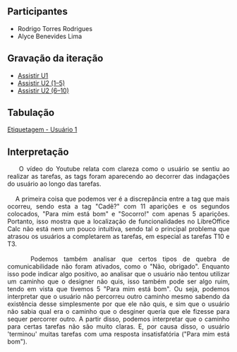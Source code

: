 <div align="justify">
  
## Participantes
- Rodrigo Torres Rodrigues
- Alyce Benevides Lima
  
## Gravação da iteração
- [Assistir U1](https://youtu.be/dlkTeykH7lQ?si=zjsNKuCbAFf1itkN)
- [Assistir U2 (1–5)](https://www.youtube.com/watch?v=MkHZwXxbmB4)
- [Assistir U2 (6–10)](https://www.youtube.com/watch?v=R1fWPr4xAR0)

## Tabulação
[Etiquetagem - Usuário 1](https://www.notion.so/27a6bcc1a58a8038bfe3d3a618cf2faf?v=27a6bcc1a58a8060ab9e000c7fe40824&source=copy_link)

## Interpretação
&nbsp;&nbsp;&nbsp;&nbsp;O vídeo do Youtube relata com clareza como o usuário se sentiu ao realizar as tarefas, as tags foram aparecendo ao decorrer das indagações do usuário ao longo das tarefas.
<br>
<br>
&nbsp;&nbsp;&nbsp;&nbsp;A primeira coisa que podemos ver é a discrepância entre a tag que mais ocorreu, sendo esta a tag "Cadê?" com 11 aparições e os segundos colocados, "Para mim está bom" e "Socorro!" com apenas 5 aparições. Portanto, isso mostra que a localização de funcionalidades no LibreOffice Calc não está nem um pouco intuitiva, sendo tal o principal problema que atrasou os usuários a completarem as tarefas, em especial as tarefas T10 e T3.
<br>
<br>
&nbsp;&nbsp;&nbsp;&nbsp;Podemos também analisar que certos tipos de quebra de comunicabilidade não foram ativados, como o "Não, obrigado". Enquanto isso pode indicar algo positivo, ao analisar que o usuário não tentou utilizar um caminho que o designer não quis, isso também pode ser algo ruim, tendo em vista que tivemos 5 "Para mim está bom". Ou seja, podemos interpretar que o usuário não percorreu outro caminho mesmo sabendo da existência desse simplesmente por que ele não quis, e sim que o usuário não sabia qual era o caminho que o desginer queria que ele fizesse para sequer percorrer outro. A partir disso, podemos interpretar que o caminho para certas tarefas não são muito claras. E, por causa disso, o usuário 'terminou' muitas tarefas com uma resposta insatisfatória ("Para mim está bom").
<br>
<br>
</div>  
